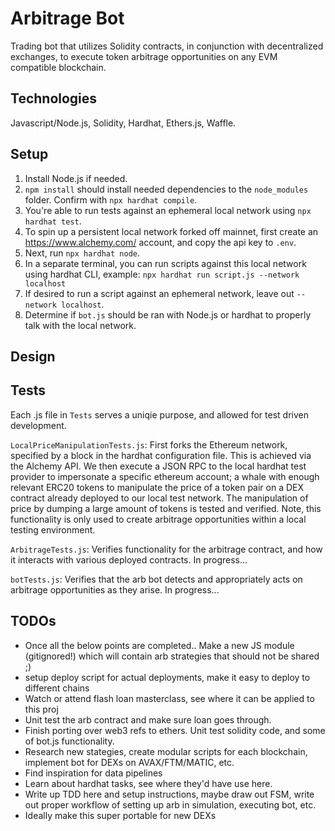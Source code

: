 # Arbitrage Bot
Trading bot that utilizes Solidity contracts, in conjunction with decentralized exchanges, to execute token arbitrage opportunities on any EVM compatible blockchain. 

## Technologies
Javascript/Node.js, Solidity, Hardhat, Ethers.js, Waffle. 

## Setup
1. Install Node.js if needed.
2. ```npm install``` should install needed dependencies to the ```node_modules``` folder. Confirm with ```npx hardhat compile```.
3. You're able to run tests against an ephemeral local network using ```npx hardhat test```.
4. To spin up a persistent local network forked off mainnet, first create an https://www.alchemy.com/ account, and copy the api key to ```.env```.
5. Next, run ```npx hardhat node```.
6. In a separate terminal, you can run scripts against this local network using hardhat CLI, example: ```npx hardhat run script.js --network localhost```
7. If desired to run a script against an ephemeral network, leave out ```--network localhost```.
8. Determine if ```bot.js``` should be ran with Node.js or hardhat to properly talk with the local network. 
 
## Design

## Tests
Each .js file in ```Tests``` serves a uniqie purpose, and allowed for test driven development. 

```LocalPriceManipulationTests.js```: First forks the Ethereum network, specified by a block in the hardhat configuration file. This is achieved via the Alchemy API. We then execute a JSON RPC to the local hardhat test provider to impersonate a specific ethereum account; a whale with enough relevant ERC20 tokens to manipulate the price of a token pair on a DEX contract already deployed to our local test network. The manipulation of price by dumping a large amount of tokens is tested and verified. Note, this functionality is only used to create arbitrage opportunities within a local testing environment.     

```ArbitrageTests.js```: Verifies functionality for the arbitrage contract, and how it interacts with various deployed contracts. In progress...

```botTests.js```: Verifies that the arb bot detects and appropriately acts on arbitrage opportunities as they arise. In progress...

## TODOs
 - Once all the below points are completed.. Make a new JS module (gitignored!) which will contain arb strategies that should not be shared ;)
 - setup deploy script for actual deployments, make it easy to deploy to different chains
 - Watch or attend flash loan masterclass, see where it can be applied to this proj
 - Unit test the arb contract and make sure loan goes through.
 - Finish porting over web3 refs to ethers. Unit test solidity code, and some of bot.js functionality. 
 - Research new stategies, create modular scripts for each blockchain, implement bot for DEXs on AVAX/FTM/MATIC, etc. 
 - Find inspiration for data pipelines
 - Learn about hardhat tasks, see where they'd have use here. 
 - Write up TDD here and setup instructions, maybe draw out FSM, write out proper workflow of setting up arb in simulation, executing bot, etc. 
 - Ideally make this super portable for new DEXs
